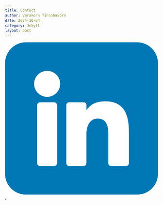 ```yaml
---
title: Contact
author: Varakorn Tinnabavorn
date: 2024-10-04
category: Jekyll
layout: post
---
```


[![Linkedin](/assets/images/linkedin.png)](https://www.linkedin.com/in/vtinnabavorn/).
